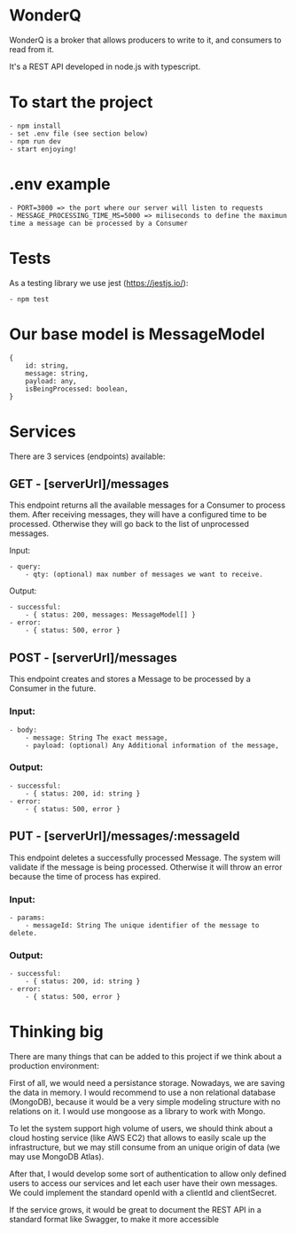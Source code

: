 # WonderQ

WonderQ is a broker that allows producers to write to it, and consumers to read from it.

It's a REST API developed in node.js with typescript.


# To start the project
    - npm install
    - set .env file (see section below)
    - npm run dev
    - start enjoying!


# .env example
    - PORT=3000 => the port where our server will listen to requests
    - MESSAGE_PROCESSING_TIME_MS=5000 => miliseconds to define the maximun time a message can be processed by a Consumer

# Tests
As a testing library we use jest (https://jestjs.io/):

    - npm test

# Our base model is MessageModel
```
{
    id: string,
    message: string,
    payload: any,
    isBeingProcessed: boolean,
}
```

# Services
There are 3 services (endpoints) available:

## GET - [serverUrl]/messages
This endpoint returns all the available messages for a Consumer to process them.
After receiving messages, they will have a configured time to be processed. Otherwise they will go back to the list of unprocessed messages.

Input:

    - query:
        - qty: (optional) max number of messages we want to receive.

Output:

    - successful:
        - { status: 200, messages: MessageModel[] }
    - error:
        - { status: 500, error }


## POST - [serverUrl]/messages
This endpoint creates and stores a Message to be processed by a Consumer in the future.

### Input:
    - body:
        - message: String The exact message,
        - payload: (optional) Any Additional information of the message,

### Output:
    - successful:
        - { status: 200, id: string }
    - error: 
        - { status: 500, error }


## PUT - [serverUrl]/messages/:messageId
This endpoint deletes a successfully processed Message.
The system will validate if the message is being processed. Otherwise it will throw an error because the time of process has expired.

### Input:
    - params:
        - messageId: String The unique identifier of the message to delete. 

### Output:
    - successful:
        - { status: 200, id: string }
    - error: 
        - { status: 500, error }


# Thinking big
There are many things that can be added to this project if we think about a production environment:

First of all, we would need a persistance storage. Nowadays, we are saving the data in memory. I would recommend to use a non relational database (MongoDB), because it would be a very simple modeling structure with no relations on it. I would use mongoose as a library to work with Mongo.

To let the system support high volume of users, we should think about a cloud hosting service (like AWS EC2) that allows to easily scale up the infrastructure, but we may still consume from an unique origin of data (we may use MongoDB Atlas).

After that, I would develop some sort of authentication to allow only defined users to access our services and let each user have their own messages. We could implement the standard openId with a clientId and clientSecret.

If the service grows, it would be great to document the REST API in a standard format like Swagger, to make it more accessible
